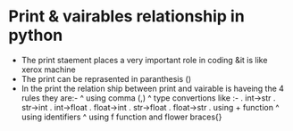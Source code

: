 # Print & vairables relationship in python
* The print staement places a very important role in coding &it is like xerox machine
* The print can be reprasented in paranthesis ()
* In the print the relation ship between print and vairable is haveing the 4 rules they are:-
  ^ using comma (,)
  ^ type convertions like :-
    . int->str
    . str->int
    . int->float
    . float->int
    . str->float
    . float->str
    . using + function
  ^ using identifiers
  ^ using f function and flower braces{}
